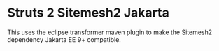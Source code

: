 # Struts 2 Sitemesh2 Jakarta
This uses the eclipse transformer maven plugin to make the Sitemesh2 dependency Jakarta EE 9+ compatible.

